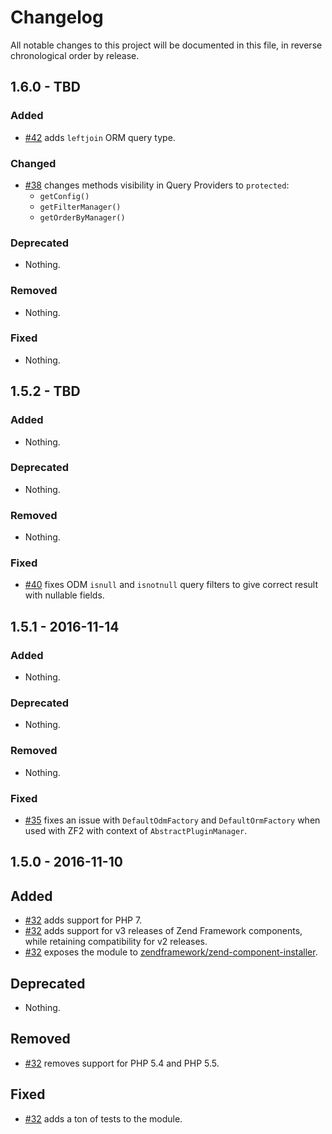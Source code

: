 # Changelog

All notable changes to this project will be documented in this file, in reverse chronological order by release.

## 1.6.0 - TBD

### Added

- [#42](https://github.com/zfcampus/zf-doctrine-querybuilder/pull/42) adds
  `leftjoin` ORM query type.

### Changed

- [#38](https://github.com/zfcampus/zf-doctrine-querybuilder/pull/38) changes
  methods visibility in Query Providers to `protected`:
    - `getConfig()`
    - `getFilterManager()`
    - `getOrderByManager()`

### Deprecated

- Nothing.

### Removed

- Nothing.

### Fixed

- Nothing.

## 1.5.2 - TBD

### Added

- Nothing.

### Deprecated

- Nothing.

### Removed

- Nothing.

### Fixed

- [#40](https://github.com/zfcampus/zf-doctrine-querybuilder/pull/40) fixes
  ODM `isnull` and `isnotnull` query filters to give correct result with
  nullable fields.

## 1.5.1 - 2016-11-14

### Added

- Nothing.

### Deprecated

- Nothing.

### Removed

- Nothing.

### Fixed

- [#35](https://github.com/zfcampus/zf-doctrine-querybuilder/pull/35) fixes
  an issue with `DefaultOdmFactory` and `DefaultOrmFactory` when used with
  ZF2 with context of `AbstractPluginManager`.

## 1.5.0 - 2016-11-10

Added
-----

- [#32](https://github.com/zfcampus/zf-doctrine-querybuilder/pull/32) adds
  support for PHP 7.
- [#32](https://github.com/zfcampus/zf-doctrine-querybuilder/pull/32) adds
  support for v3 releases of Zend Framework components, while retaining
  compatibility for v2 releases.
- [#32](https://github.com/zfcampus/zf-doctrine-querybuilder/pull/32) exposes
  the module to [zendframework/zend-component-installer](https://github.com/zendframework/zend-component-installer).

Deprecated
----------

- Nothing.

Removed
-------

- [#32](https://github.com/zfcampus/zf-doctrine-querybuilder/pull/32) removes
  support for PHP 5.4 and PHP 5.5.

Fixed
-----

- [#32](https://github.com/zfcampus/zf-doctrine-querybuilder/pull/32) adds a
  ton of tests to the module.
